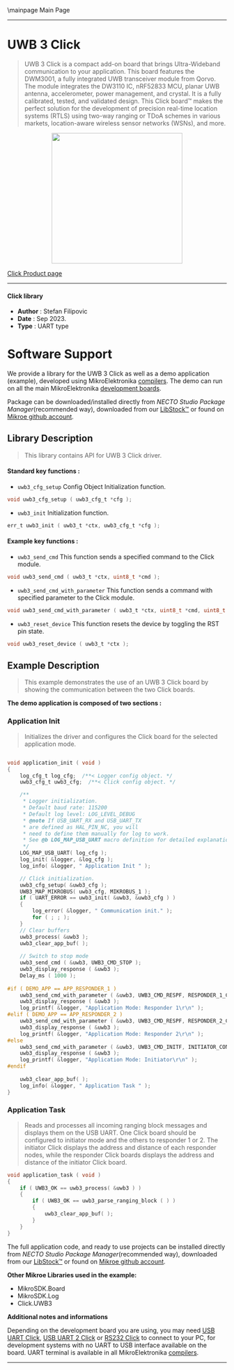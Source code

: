 \mainpage Main Page

---
# UWB 3 Click

> UWB 3 Click is a compact add-on board that brings Ultra-Wideband communication to your application. This board features the DWM3001, a fully integrated UWB transceiver module from Qorvo. The module integrates the DW3110 IC, nRF52833 MCU, planar UWB antenna, accelerometer, power management, and crystal. It is a fully calibrated, tested, and validated design. This Click board™ makes the perfect solution for the development of precision real-time location systems (RTLS) using two-way ranging or TDoA schemes in various markets, location-aware wireless sensor networks (WSNs), and more.

<p align="center">
  <img src="https://download.mikroe.com/images/click_for_ide/uwb3_click.png" height=300px>
</p>

[Click Product page](https://www.mikroe.com/uwb-3-click)

---


#### Click library

- **Author**        : Stefan Filipovic
- **Date**          : Sep 2023.
- **Type**          : UART type


# Software Support

We provide a library for the UWB 3 Click
as well as a demo application (example), developed using MikroElektronika
[compilers](https://www.mikroe.com/necto-studio).
The demo can run on all the main MikroElektronika [development boards](https://www.mikroe.com/development-boards).

Package can be downloaded/installed directly from *NECTO Studio Package Manager*(recommended way), downloaded from our [LibStock&trade;](https://libstock.mikroe.com) or found on [Mikroe github account](https://github.com/MikroElektronika/mikrosdk_click_v2/tree/master/clicks).

## Library Description

> This library contains API for UWB 3 Click driver.

#### Standard key functions :

- `uwb3_cfg_setup` Config Object Initialization function.
```c
void uwb3_cfg_setup ( uwb3_cfg_t *cfg );
```

- `uwb3_init` Initialization function.
```c
err_t uwb3_init ( uwb3_t *ctx, uwb3_cfg_t *cfg );
```

#### Example key functions :

- `uwb3_send_cmd` This function sends a specified command to the Click module.
```c
void uwb3_send_cmd ( uwb3_t *ctx, uint8_t *cmd );
```

- `uwb3_send_cmd_with_parameter` This function sends a command with specified parameter to the Click module.
```c
void uwb3_send_cmd_with_parameter ( uwb3_t *ctx, uint8_t *cmd, uint8_t *param );
```

- `uwb3_reset_device` This function resets the device by toggling the RST pin state.
```c
void uwb3_reset_device ( uwb3_t *ctx );
```

## Example Description

> This example demonstrates the use of an UWB 3 Click board by showing the communication between the two Click boards.

**The demo application is composed of two sections :**

### Application Init

> Initializes the driver and configures the Click board for the selected application mode.

```c

void application_init ( void )
{
    log_cfg_t log_cfg;  /**< Logger config object. */
    uwb3_cfg_t uwb3_cfg;  /**< Click config object. */

    /** 
     * Logger initialization.
     * Default baud rate: 115200
     * Default log level: LOG_LEVEL_DEBUG
     * @note If USB_UART_RX and USB_UART_TX 
     * are defined as HAL_PIN_NC, you will 
     * need to define them manually for log to work. 
     * See @b LOG_MAP_USB_UART macro definition for detailed explanation.
     */
    LOG_MAP_USB_UART( log_cfg );
    log_init( &logger, &log_cfg );
    log_info( &logger, " Application Init " );

    // Click initialization.
    uwb3_cfg_setup( &uwb3_cfg );
    UWB3_MAP_MIKROBUS( uwb3_cfg, MIKROBUS_1 );
    if ( UART_ERROR == uwb3_init( &uwb3, &uwb3_cfg ) ) 
    {
        log_error( &logger, " Communication init." );
        for ( ; ; );
    }
    // Clear buffers
    uwb3_process( &uwb3 );
    uwb3_clear_app_buf( );
    
    // Switch to stop mode
    uwb3_send_cmd ( &uwb3, UWB3_CMD_STOP );
    uwb3_display_response ( &uwb3 );
    Delay_ms ( 1000 );
    
#if ( DEMO_APP == APP_RESPONDER_1 )
    uwb3_send_cmd_with_parameter ( &uwb3, UWB3_CMD_RESPF, RESPONDER_1_CONFIG );
    uwb3_display_response ( &uwb3 );
    log_printf( &logger, "Application Mode: Responder 1\r\n" );
#elif ( DEMO_APP == APP_RESPONDER_2 )
    uwb3_send_cmd_with_parameter ( &uwb3, UWB3_CMD_RESPF, RESPONDER_2_CONFIG );
    uwb3_display_response ( &uwb3 );
    log_printf( &logger, "Application Mode: Responder 2\r\n" );
#else
    uwb3_send_cmd_with_parameter ( &uwb3, UWB3_CMD_INITF, INITIATOR_CONFIG );
    uwb3_display_response ( &uwb3 );
    log_printf( &logger, "Application Mode: Initiator\r\n" );
#endif
    
    uwb3_clear_app_buf( );
    log_info( &logger, " Application Task " );
}

```

### Application Task

> Reads and processes all incoming ranging block messages and displays them
on the USB UART. One Click board should be configured to initiator mode and
the others to responder 1 or 2. The initiator Click displays the address
and distance of each responder nodes, while the responder Click boards displays
the address and distance of the initiator Click board.

```c
void application_task ( void )
{
    if ( UWB3_OK == uwb3_process( &uwb3 ) ) 
    {
        if ( UWB3_OK == uwb3_parse_ranging_block ( ) )
        {
            uwb3_clear_app_buf( );
        }
    }
}
```

The full application code, and ready to use projects can be installed directly from *NECTO Studio Package Manager*(recommended way), downloaded from our [LibStock&trade;](https://libstock.mikroe.com) or found on [Mikroe github account](https://github.com/MikroElektronika/mikrosdk_click_v2/tree/master/clicks).

**Other Mikroe Libraries used in the example:**

- MikroSDK.Board
- MikroSDK.Log
- Click.UWB3

**Additional notes and informations**

Depending on the development board you are using, you may need
[USB UART Click](https://www.mikroe.com/usb-uart-click),
[USB UART 2 Click](https://www.mikroe.com/usb-uart-2-click) or
[RS232 Click](https://www.mikroe.com/rs232-click) to connect to your PC, for
development systems with no UART to USB interface available on the board. UART
terminal is available in all MikroElektronika
[compilers](https://shop.mikroe.com/compilers).

---
